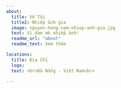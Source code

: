```yaml
---
about:
  title: Về Tôi
  title2: Nhiếp ảnh gia
  image: nguyen-hong-nam-nhiep-anh-gia.jpg
  text: Vì đam mê nhiếp ảnh!
  readme_url: "about"
  readme_text: Xem thêm

locations:
  title: Địa Chỉ
  logo: 
  text: <br>Đà Nẵng - Việt Nam<br>

---
```

